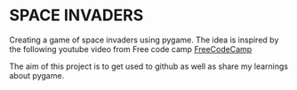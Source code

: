 # SPACE INVADERS

Creating a game of space invaders using pygame. The idea is inspired by the following youtube video from Free code camp
[FreeCodeCamp](https://www.youtube.com/watch?v=FfWpgLFMI7w&t=1780s&ab_channel=freeCodeCamp.org)

The aim of this project is to get used to github as well as share my learnings about pygame.
